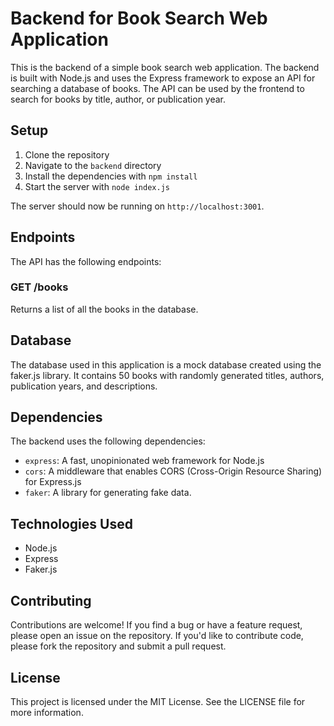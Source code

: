 # Backend for Book Search Web Application

This is the backend of a simple book search web application. The backend is built with Node.js and uses the Express framework to expose an API for searching a database of books. The API can be used by the frontend to search for books by title, author, or publication year.

## Setup

1. Clone the repository
2. Navigate to the `backend` directory
3. Install the dependencies with `npm install`
4. Start the server with `node index.js`

The server should now be running on `http://localhost:3001`.

## Endpoints

The API has the following endpoints:

### GET /books

Returns a list of all the books in the database.

## Database

The database used in this application is a mock database created using the faker.js library. It contains 50 books with randomly generated titles, authors, publication years, and descriptions.

## Dependencies

The backend uses the following dependencies:

- `express`: A fast, unopinionated web framework for Node.js
- `cors`: A middleware that enables CORS (Cross-Origin Resource Sharing) for Express.js
- `faker`: A library for generating fake data.

## Technologies Used

- Node.js
- Express
- Faker.js

## Contributing

Contributions are welcome! If you find a bug or have a feature request, please open an issue on the repository. If you'd like to contribute code, please fork the repository and submit a pull request.

## License

This project is licensed under the MIT License. See the LICENSE file for more information.
